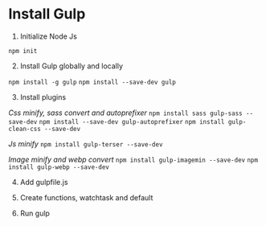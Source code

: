 # Install Gulp

1. Initialize Node Js

`npm init`

2. Install Gulp globally and locally

`npm install -g gulp`
`npm install --save-dev gulp`

3. Install plugins

_Css minify, sass convert and autoprefixer_
`npm install sass gulp-sass --save-dev`
`npm install --save-dev gulp-autoprefixer`
`npm install gulp-clean-css --save-dev`

_Js minify_
`npm install gulp-terser --save-dev`

_Image minify and webp convert_
`npm install gulp-imagemin --save-dev`
`npm install gulp-webp --save-dev`

4. Add gulpfile.js

5. Create functions, watchtask and default

6. Run gulp

